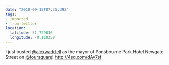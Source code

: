 ```yaml
---
date: "2010-09-15T07:35:39Z"
tags:
- imported
- from-twitter
location:
  latitude: 51.729836
  longitude: -0.118358
---
```

I just ousted [@alexwaddell](https://twitter.com/alexwaddell) as the mayor of Ponsbourne Park Hotel Newgate Street on [@foursquare](https://twitter.com/foursquare)\! http://4sq.com/dAv7sf
